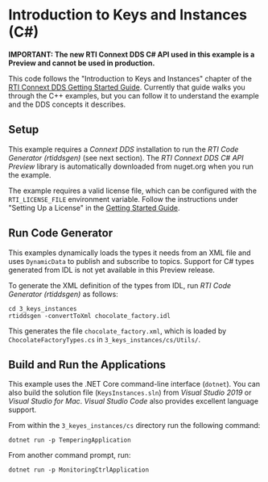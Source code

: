 # Introduction to Keys and Instances (C#)

**IMPORTANT: The new RTI Connext DDS C# API used in this example is a Preview
and cannot be used in production.**

This code follows the "Introduction to Keys and Instances" chapter of the
[RTI Connext DDS Getting Started Guide](https://community.rti.com/static/documentation/connext-dds/6.0.1/doc/manuals/connext_dds/getting_started/index.html).
Currently that guide walks you through the C++ examples, but you can follow it to
understand the example and the DDS concepts it describes.

## Setup
This example requires a *Connext DDS* installation to run the *RTI Code Generator (rtiddsgen)* (see next section). The *RTI Connext DDS C# API Preview* library is
automatically downloaded from nuget.org when you run the example.

The example requires a valid license file, which can be configured with
the `RTI_LICENSE_FILE` environment variable. Follow the instructions under
"Setting Up a License" in the [Getting Started Guide](https://community.rti.com/static/documentation/connext-dds/6.0.1/doc/manuals/connext_dds/getting_started/index.html).

## Run Code Generator
This examples dynamically loads the types it needs from an XML file and uses
`DynamicData` to publish and subscribe to topics. Support for C# types generated
from IDL is not yet available in this Preview release.

To generate the XML definition of the types from IDL, run
*RTI Code Generator (rtiddsgen)* as follows:

```
cd 3_keys_instances
rtiddsgen -convertToXml chocolate_factory.idl
```

This generates the file `chocolate_factory.xml`, which is loaded by `ChocolateFactoryTypes.cs` in `3_keys_instances/cs/Utils/`.

## Build and Run the Applications

This example uses the .NET Core command-line interface (`dotnet`). You can also
build the solution file (`KeysInstances.sln`) from *Visual Studio 2019* or
*Visual Studio for Mac*. *Visual Studio Code* also provides excellent language
support.

From within the `3_keyes_instances/cs` directory run the following command:

```
dotnet run -p TemperingApplication
```

From another command prompt, run:

```
dotnet run -p MonitoringCtrlApplication
```
